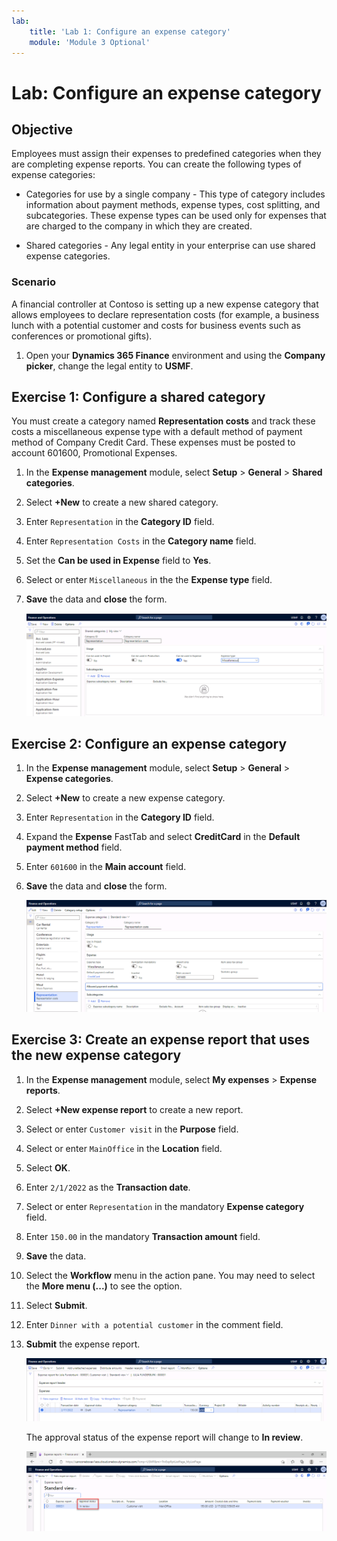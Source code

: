 ```yaml
---
lab:
    title: 'Lab 1: Configure an expense category'
    module: 'Module 3 Optional'
---
```


# Lab: Configure an expense category 

## Objective

Employees must assign their expenses to predefined categories when they are completing expense reports. You can create the following types of expense categories:

- Categories for use by a single company - This type of category includes information about payment methods, expense types, cost splitting, and subcategories. These expense types can be used only for expenses that are charged to the company in which they are created.

- Shared categories - Any legal entity in your enterprise can use shared expense categories.

### Scenario 

A financial controller at Contoso is setting up a new expense category that allows employees to declare representation costs (for example, a business lunch with a potential customer and costs for business events such as conferences or promotional gifts).

1.  Open your **Dynamics 365 Finance** environment and using the **Company picker**, change the legal entity to **USMF**. 


## Exercise 1: Configure a shared category 

You must create a category named **Representation costs** and track these costs a miscellaneous expense type with a default method of payment method of Company Credit Card. These expenses must be posted to account 601600, Promotional Expenses.

1.  In the **Expense management** module, select **Setup** > **General** > **Shared categories**. 

2.  Select **+New** to create a new shared category. 

3.  Enter `Representation` in the **Category ID** field. 

4.  Enter `Representation Costs` in the **Category name** field. 

5.  Set the **Can be used in Expense** field to **Yes**. 

6.  Select or enter `Miscellaneous` in the the **Expense type** field. 

7.  **Save** the data and **close** the form. 

    ![](../images/Module_2_Activity_2_-_Create_and_use_an_expense_category_image1.png)


## Exercise 2: Configure an expense category

1.  In the **Expense management** module, select **Setup** > **General** > **Expense categories**. 

2.  Select **+New** to create a new expense category. 

3.  Enter `Representation` in the **Category ID** field. 

4.  Expand the **Expense** FastTab and select **CreditCard** in the **Default payment method** field. 

5.  Enter `601600` in the **Main account** field. 

6.  **Save** the data and **close** the form. 

    ![](../images/Module_2_Activity_2_-_Create_and_use_an_expense_category_image2.png)
 

## Exercise 3: Create an expense report that uses the new expense category

1.  In the **Expense management** module, select **My expenses** > **Expense reports**. 

2.  Select **+New expense report** to create a new report. 

3.  Select or enter `Customer visit` in the **Purpose** field. 

4.  Select or enter `MainOffice` in the **Location** field. 

5.  Select **OK**. 

6.  Enter `2/1/2022` as the **Transaction date**. 

7.  Select or enter `Representation` in the mandatory **Expense category** field. 

8.  Enter `150.00` in the mandatory **Transaction amount** field. 

9.  **Save** the data. 

10. Select the **Workflow** menu in the action pane. You may need to select the **More menu (...)** to see the option. 

11. Select **Submit**. 

12. Enter `Dinner with a potential customer` in the comment field. 

13. **Submit** the expense report. 

    ![](../images/Module_2_Activity_2_-_Create_and_use_an_expense_category_image3.png)

    The approval status of the expense report will change to **In review**. 

    ![](../images/Module_2_Activity_2_-_Create_and_use_an_expense_category_image4.png)

